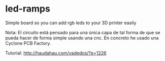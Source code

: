 # led-ramps
Simple board so you can add rgb leds to your 3D printer easily

Nota: El circuito está pensado para una única capa de tal forma de que se pueda hacer de forma simple usando una cnc.
En concreto he usado una Cyclone PCB Factory.

Tutorial: http://haudahau.com/vadedos/?p=1226
